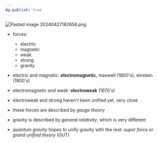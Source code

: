 ```yaml
---
dg-publish: true
---
```


![Pasted image 20240427182656.png](/img/user/pics/Pasted%20image%2020240427182656.png)
- forces:
	- electric
	- magnetic
	- weak
	- strong
	- gravity

- electric and magnetic: **electromagnetic**, maxwell (1800's), einstein (1900's)
- electromagnetic and weak: **electroweak** (1970's)
- electroweak and strong haven't been unified yet, very close

- these forces are described by *gauge theory*
- gravity is described by *general relativity*, which is very different
- *quantum gravity* hopes to unify gravity with the rest: *super force* or *grand unified theory* (GUT)

